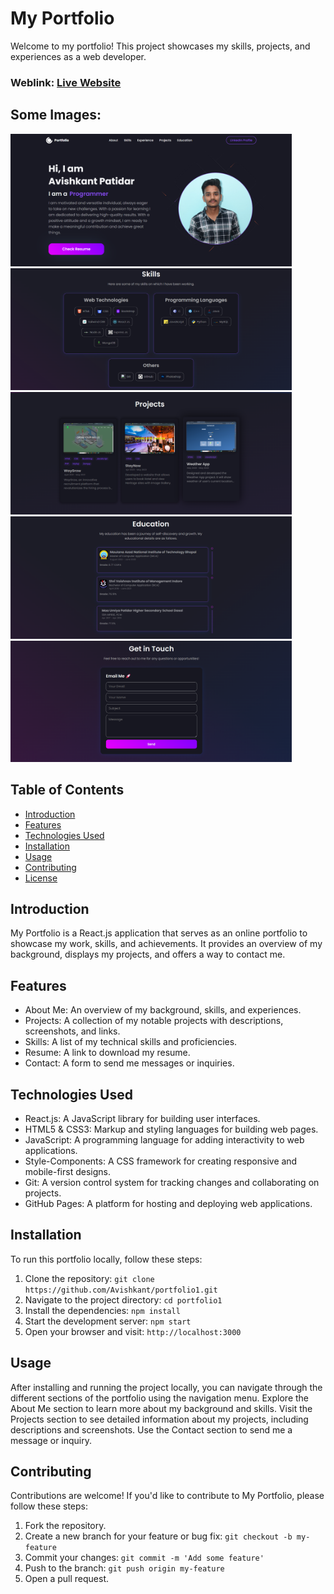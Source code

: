 # My Portfolio
Welcome to my portfolio! This project showcases my skills, projects, and experiences as a web developer.

### Weblink: [Live Website](https://avishkant-patidar.onrender.com)
## Some Images:
<img width="450px;" src="https://github.com/Avishkant/portfolio1/blob/main/src/images/Home.png"/>
<img width="450px;" src="https://github.com/Avishkant/portfolio1/blob/main/src/images/Skills.png"/>
<img width="450px;" src="https://github.com/Avishkant/portfolio1/blob/main/src/images/Projects.png"/>
<img width="450px;" src="https://github.com/Avishkant/portfolio1/blob/main/src/images/Education.png"/>
<img width="450px;" src="https://github.com/Avishkant/portfolio1/blob/main/src/images/ContactUs.png"/>


## Table of Contents
- [Introduction](#introduction)
- [Features](#features)
- [Technologies Used](#technologies-used)
- [Installation](#installation)
- [Usage](#usage)
- [Contributing](#contributing)
- [License](#license)

## Introduction
My Portfolio is a React.js application that serves as an online portfolio to showcase my work, skills, and achievements. It provides an overview of my background, displays my projects, and offers a way to contact me.

## Features
- About Me: An overview of my background, skills, and experiences.
- Projects: A collection of my notable projects with descriptions, screenshots, and links.
- Skills: A list of my technical skills and proficiencies.
- Resume: A link to download my resume.
- Contact: A form to send me messages or inquiries.

## Technologies Used
- React.js: A JavaScript library for building user interfaces.
- HTML5 & CSS3: Markup and styling languages for building web pages.
- JavaScript: A programming language for adding interactivity to web applications.
- Style-Components: A CSS framework for creating responsive and mobile-first designs.
- Git: A version control system for tracking changes and collaborating on projects.
- GitHub Pages: A platform for hosting and deploying web applications.

## Installation
To run this portfolio locally, follow these steps:

1. Clone the repository: `git clone https://github.com/Avishkant/portfolio1.git`
2. Navigate to the project directory: `cd portfolio1`
3. Install the dependencies: `npm install`
4. Start the development server: `npm start`
5. Open your browser and visit: `http://localhost:3000`

## Usage
After installing and running the project locally, you can navigate through the different sections of the portfolio using the navigation menu. Explore the About Me section to learn more about my background and skills. Visit the Projects section to see detailed information about my projects, including descriptions and screenshots. Use the Contact section to send me a message or inquiry.

## Contributing
Contributions are welcome! If you'd like to contribute to My Portfolio, please follow these steps:

1. Fork the repository.
2. Create a new branch for your feature or bug fix: `git checkout -b my-feature`
3. Commit your changes: `git commit -m 'Add some feature'`
4. Push to the branch: `git push origin my-feature`
5. Open a pull request.

